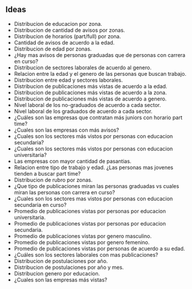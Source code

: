 ## Ideas

* Distribucion de educacion por zona.
* Distribucion de cantidad de avisos por zonas.
* Distribucion de horarios (part/full) por zona.
* Cantidad de avisos de acuerdo a la edad.
* Distribucion de edad por zonas.
* ¿Hay mas avisos de personas graduadas que de personas con carrera en curso?
* Distribucion de sectores laborales de acuerdo al genero.
* Relacion entre la edad y el genero de las personas que buscan trabajo.
* Distribucion entre edad y sectores laborales.
* Distribucion de publicaciones más vistas de acuerdo a la edad.
* Distribucion de publicaciones más vistas de acuerdo a la zona.
* Distribucion de publicaciones más vistas de acuerdo a genero.
* Nivel laboral de los no-graduados de acuerdo a cada sector.
* Nivel laboral de los graduados de acuerdo a cada sector.
* ¿Cuáles son las empresas que contratan más juniors con horario part time? 
* ¿Cuales son las empresas con más avisos?
* ¿Cuales son los sectores más vistos por personas con educacion secundaria?
* ¿Cuales son los sectores más vistos por personas con educacion universitaria?
* Las empresas con mayor cantidad de pasantias.
* Relacion entre tipo de trabajo y edad. ¿Las personas mas jovenes tienden a buscar part time? 
* Distribucion de rubro por zonas.
* ¿Que tipo de publicaciones miran las personas graduadas vs cuales miran las personas con carrera en curso?
* ¿Cuales son los sectores mas vistos por personas con educacion secundaria en curso?
* Promedio de publicaciones vistas por personas por educacion universitaria.
* Promedio de publicaciones vistas por personas por educacion secundaria.
* Promedio de publicaciones vistas por genero masculino.
* Promedio de publicaciones vistas por genero femenino.
* Promedio de publicaciones vistas por personas de acuerdo a su edad.
* ¿Cuáles son los sectores laborales con mas publicaciones?
* Distribucion de postulaciones por año.
* Distribucion de postulaciones por año y mes.
* Distribucion genero por educacion.
* ¿Cuales son las empresas más vistas?


